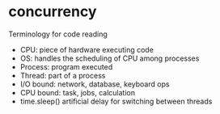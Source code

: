 # concurrency

Terminology for code reading

* CPU: piece of hardware executing code
* OS: handles the scheduling of CPU among processes
* Process: program executed
* Thread: part of a process
* I/O bound: network, database, keyboard ops
* CPU bound: task, jobs, calculation
* time.sleep() artificial delay for switching between threads
